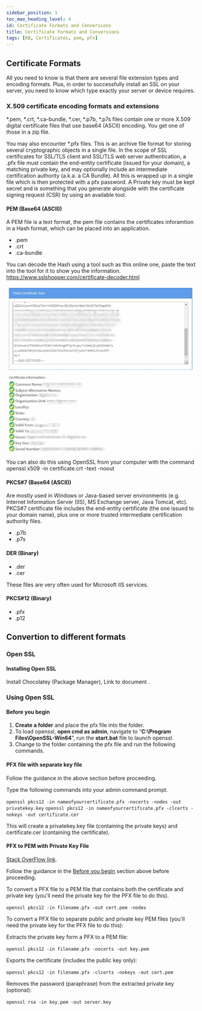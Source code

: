 ```yaml
---
sidebar_position: 1
toc_max_heading_level: 4 
id: Certificate Formats and Conversions
title: Certificate Formats and Conversions
tags: [KB, Certificates, pem, pfx]
---
```


## Certificate Formats

All you need to know is that there are several file extension types and encoding formats. Plus, in order to successfully install an SSL on your server, you need to know which type exactly your server or device requires.

### X.509 certificate encoding formats and extensions

*.pem, *.crt, *.ca-bundle, *.cer, *.p7b, *.p7s files contain one or more X.509 digital certificate files that use base64 (ASCII) encoding. You get one of those in a zip file.

You may also encounter *.pfx files. This is an archive file format for storing several cryptographic objects in a single file. In the scope of SSL certificates for SSL/TLS client and SSL/TLS web server authentication, a .pfx file must contain the end-entity certificate (issued for your domain), a matching private key, and may optionally include an intermediate certification authority (a.k.a. a CA Bundle). All this is wrapped up in a single file which is then protected with a pfx password. A Private key must be kept secret and is something that you generate alongside with the certificate signing request (CSR) by using an available tool.

#### PEM (Base64 (ASCII))

A PEM file is a text format, the pem file contains the certificates inforamtion in a Hash format, which can be placed into an application.

- .pem
- .crt
- .ca-bundle

You can decode the Hash using a tool such as this online one, paste the text into the tool for it to show you the information. https://www.sslshopper.com/certificate-decoder.html 

![Pem Decom](../../../static/img/Cert%20Formats%20and%20conversion/Pem-Decode-001.jpg)

You can also do this using OpenSSL from your computer with the command openssl x509 -in certificate.crt -text -noout

#### PKCS#7 (Base64 (ASCII))

Are mostly used in Windows or Java-based server environments (e.g. Internet Information Server (IIS), MS Exchange server, Java Tomcat, etc). PKCS#7 certificate file includes the end-entity certificate (the one issued to your domain name), plus one or more trusted intermediate certification authority files.

- .p7b
- .p7s

#### DER (Binary)

- .der
- .cer

These files are very often used for Microsoft IIS services.

#### PKCS#12 (Binary)

- .pfx
- .p12

## Convertion to different formats

### Open SSL

#### Installing Open SSL

Install Chocolatey (Package Manager), Link to document .

### Using Open SSL

#### Before you begin

1. **Create a folder** and place the pfx file into the folder.
2. To load openssl, **open cmd as admin**, navigate to “**C:\Program Files\OpenSSL-Win64**”, run the **start.bat** file to launch openssl.
3. Change to the folder containing the pfx file and run the following commands.

#### PFX file with separate key file

Follow the guidance in the above section before proceeding.

Type the following commands into your admin command prompt.

`openssl pkcs12 -in nameofyourcertificate.pfx -nocerts -nodes -out privatekey.key`
`openssl pkcs12 -in nameofyourcertificate.pfx -clcerts -nokeys -out certificate.cer`

This will create a privatekey.key file (containing the private keys) and certificate.cer (containing the certificate).

#### PFX to PEM with Private Key File

[Stack OverFlow link](https://stackoverflow.com/questions/15413646/converting-pfx-to-pem-using-openssl).

Follow the guidance in the [Before you begin](#before-you-begin) section above before proceeding.

To convert a PFX file to a PEM file that contains both the certificate and private key (you'll need the private key for the PFX file to do this).

`openssl pkcs12 -in filename.pfx -out cert.pem -nodes`

To convert a PFX file to separate public and private key PEM files (you'll need the private key for the PFX file to do this):

Extracts the private key form a PFX to a PEM file:

`openssl pkcs12 -in filename.pfx -nocerts -out key.pem`

Exports the certificate (includes the public key only):

`openssl pkcs12 -in filename.pfx -clcerts -nokeys -out cert.pem`

Removes the password (paraphrase) from the extracted private key (optional):

`openssl rsa -in key.pem -out server.key`
